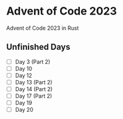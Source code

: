 # Advent of Code 2023
Advent of Code 2023 in Rust

## Unfinished Days
- [ ] Day 3 (Part 2)
- [ ] Day 10
- [ ] Day 12
- [ ] Day 13 (Part 2)
- [ ] Day 14 (Part 2)
- [ ] Day 17 (Part 2)
- [ ] Day 19
- [ ] Day 20

